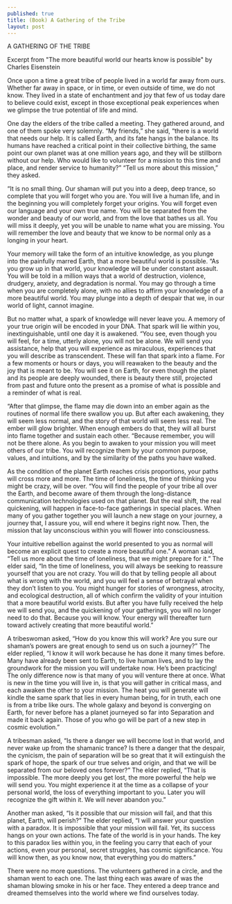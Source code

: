 ```yaml
---
published: true
title: (Book) A Gathering of the Tribe
layout: post
---
```


A GATHERING OF THE TRIBE 

Excerpt from "The more beautiful world our hearts know is possible" by Charles Eisenstein

Once upon a time a great tribe of people lived in a world far away from ours. Whether far away in space, or in time, or even outside of time, we do not know. They lived in a state of enchantment and joy that few of us today dare to believe could exist, except in those exceptional peak experiences when we glimpse the true potential of life and mind. 

One day the elders of the tribe called a meeting. They gathered around, and one of them spoke very solemnly. “My friends,” she said, “there is a world that needs our help. It is called Earth, and its fate hangs in the balance. Its humans have reached a critical point in their collective birthing, the same point our own planet was at one million years ago, and they will be stillborn without our help. Who would like to volunteer for a mission to this time and place, and render service to humanity?” “Tell us more about this mission,” they asked. 

“It is no small thing. Our shaman will put you into a deep, deep trance, so complete that you will forget who you are. You will live a human life, and in the beginning you will completely forget your origins. You will forget even our language and your own true name. You will be separated from the wonder and beauty of our world, and from the love that bathes us all. You will miss it deeply, yet you will be unable to name what you are missing. You will remember the love and beauty that we know to be normal only as a longing in your heart. 

Your memory will take the form of an intuitive knowledge, as you plunge into the painfully marred Earth, that a more beautiful world is possible. “As you grow up in that world, your knowledge will be under constant assault. You will be told in a million ways that a world of destruction, violence, drudgery, anxiety, and degradation is normal. You may go through a time when you are completely alone, with no allies to affirm your knowledge of a more beautiful world. You may plunge into a depth of despair that we, in our world of light, cannot imagine. 

But no matter what, a spark of knowledge will never leave you. A memory of your true origin will be encoded in your DNA. That spark will lie within you, inextinguishable, until one day it is awakened. “You see, even though you will feel, for a time, utterly alone, you will not be alone. We will send you assistance, help that you will experience as miraculous, experiences that you will describe as transcendent. These will fan that spark into a flame. For a few moments or hours or days, you will reawaken to the beauty and the joy that is meant to be. You will see it on Earth, for even though the planet and its people are deeply wounded, there is beauty there still, projected from past and future onto the present as a promise of what is possible and a reminder of what is real. 

“After that glimpse, the flame may die down into an ember again as the routines of normal life there swallow you up. But after each awakening, they will seem less normal, and the story of that world will seem less real. The ember will glow brighter. When enough embers do that, they will all burst into flame together and sustain each other. “Because remember, you will not be there alone. As you begin to awaken to your mission you will meet others of our tribe. You will recognize them by your common purpose, values, and intuitions, and by the similarity of the paths you have walked. 

As the condition of the planet Earth reaches crisis proportions, your paths will cross more and more. The time of loneliness, the time of thinking you might be crazy, will be over. “You will find the people of your tribe all over the Earth, and become aware of them through the long-distance communication technologies used on that planet. But the real shift, the real quickening, will happen in face-to-face gatherings in special places. When many of you gather together you will launch a new stage on your journey, a journey that, I assure you, will end where it begins right now. Then, the mission that lay unconscious within you will flower into consciousness. 

Your intuitive rebellion against the world presented to you as normal will become an explicit quest to create a more beautiful one.” A woman said, “Tell us more about the time of loneliness, that we might prepare for it.” The elder said, “In the time of loneliness, you will always be seeking to reassure yourself that you are not crazy. You will do that by telling people all about what is wrong with the world, and you will feel a sense of betrayal when they don’t listen to you. You might hunger for stories of wrongness, atrocity, and ecological destruction, all of which confirm the validity of your intuition that a more beautiful world exists. But after you have fully received the help we will send you, and the quickening of your gatherings, you will no longer need to do that. Because you will know. Your energy will thereafter turn toward actively creating that more beautiful world.” 

A tribeswoman asked, “How do you know this will work? Are you sure our shaman’s powers are great enough to send us on such a journey?” The elder replied, “I know it will work because he has done it many times before. Many have already been sent to Earth, to live human lives, and to lay the groundwork for the mission you will undertake now. He’s been practicing! The only difference now is that many of you will venture there at once. What is new in the time you will live in, is that you will gather in critical mass, and each awaken the other to your mission. The heat you will generate will kindle the same spark that lies in every human being, for in truth, each one is from a tribe like ours. The whole galaxy and beyond is converging on Earth, for never before has a planet journeyed so far into Separation and made it back again. Those of you who go will be part of a new step in cosmic evolution.” 

A tribesman asked, “Is there a danger we will become lost in that world, and never wake up from the shamanic trance? Is there a danger that the despair, the cynicism, the pain of separation will be so great that it will extinguish the spark of hope, the spark of our true selves and origin, and that we will be separated from our beloved ones forever?” The elder replied, “That is impossible. The more deeply you get lost, the more powerful the help we will send you. You might experience it at the time as a collapse of your personal world, the loss of everything important to you. Later you will recognize the gift within it. We will never abandon you.” 

Another man asked, “Is it possible that our mission will fail, and that this planet, Earth, will perish?” The elder replied, “I will answer your question with a paradox. It is impossible that your mission will fail. Yet, its success hangs on your own actions. The fate of the world is in your hands. The key to this paradox lies within you, in the feeling you carry that each of your actions, even your personal, secret struggles, has cosmic significance. You will know then, as you know now, that everything you do matters.” 

There were no more questions. The volunteers gathered in a circle, and the shaman went to each one. The last thing each was aware of was the shaman blowing smoke in his or her face. They entered a deep trance and dreamed themselves into the world where we find ourselves today.
